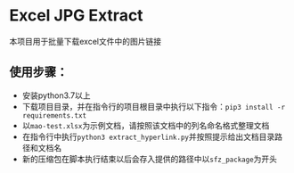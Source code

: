 # Excel JPG Extract
本项目用于批量下载excel文件中的图片链接
## 使用步骤：
- 安装python3.7以上
- 下载项目目录，并在指令行的项目根目录中执行以下指令：`pip3 install -r requirements.txt`
- 以`mao-test.xlsx`为示例文档，请按照该文档中的列名命名格式整理文档
- 在指令行中执行`python3 extract_hyperlink.py`并按照提示给出文档目录路径和文档名
- 新的压缩包在脚本执行结束以后会存入提供的路径中以`sfz_package`为开头
